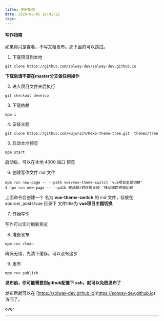 ```yaml
---
title: 使用指南
date: 2020-08-05 18:01:22
tags:
---
```


#### 写作指南

如果你只是查看，不写文档发布。那下面的可以跳过。

1. 下载项目到本地
``` git
git clone https://github.com/solway-dev/solway-dev.github.io
```
**下载后请不要在master分支做任何操作**

2. 进入项目文件夹后执行
``` git
git checkout develop
```

3. 下载依赖
```
npm i
```

4. 安装主题
``` 
git clone https://github.com/wujun234/hexo-theme-tree.git  themes/tree
```

5. 启动本地预览
``` node
npm start
```
启动后，可以在本地 4000 端口 预览

6. 创建写作文件 md 文件
```
npm run new-page -- --path vue/vue-theme-switch 'vue项目主题切换'
$ npm run new-page -- --path 移动端/跨终端比较 '移动端跨终端比较'
```
上面命令会创建一个  名为 **vue-theme-switch** 的 md 文件，存放在 source/_posts/vue 目录下  文件title为 **vue项目主题切换**

7. 开始写作

写作可以实时刷新预览

8. 准备发布
``` 
npm run clean
```
确保无错，先清下缓存。可以没有这步

9. 发布
```
npm run publish
```

**发布前，你可能需要到github配置下 ssh，就可以免密发布了**

发布后就可以在 [https://solway-dev.github.io](https://solway-dev.github.io) 访问了。

over

-------------------



